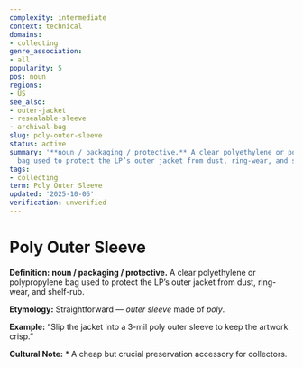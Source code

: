 ```yaml
---
complexity: intermediate
context: technical
domains:
- collecting
genre_association:
- all
popularity: 5
pos: noun
regions:
- US
see_also:
- outer-jacket
- resealable-sleeve
- archival-bag
slug: poly-outer-sleeve
status: active
summary: '**noun / packaging / protective.** A clear polyethylene or polypropylene
  bag used to protect the LP’s outer jacket from dust, ring-wear, and shelf-rub.'
tags:
- collecting
term: Poly Outer Sleeve
updated: '2025-10-06'
verification: unverified
---
```


# Poly Outer Sleeve

**Definition:** **noun / packaging / protective.** A clear polyethylene or polypropylene bag used to protect the LP’s outer jacket from dust, ring-wear, and shelf-rub.

**Etymology:** Straightforward — *outer sleeve* made of *poly*.

**Example:** “Slip the jacket into a 3-mil poly outer sleeve to keep the artwork crisp.”

**Cultural Note:** * A cheap but crucial preservation accessory for collectors.

